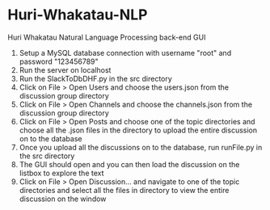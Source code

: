 # Huri-Whakatau-NLP
Huri Whakatau Natural Language Processing back-end GUI  
  
  1. Setup a MySQL database connection with username "root" and password "123456789"
  2. Run the server on localhost
  3. Run the SlackToDbDHF.py in the src directory
  4. Click on File > Open Users and choose the users.json from the discussion group directory
  5. Click on File > Open Channels and choose the channels.json from the discussion group directory
  6. Click on File > Open Posts and choose one of the topic directories and choose all the .json files in the directory to upload the entire discussion on to the database
  7. Once you upload all the discussions on to the database, run runFile.py in the src directory
  8. The GUI should open and you can then load the discussion on the listbox to explore the text
  9. Click on File > Open Discussion... and navigate to one of the topic directories and select all the files in directory to view the entire discussion on the window

